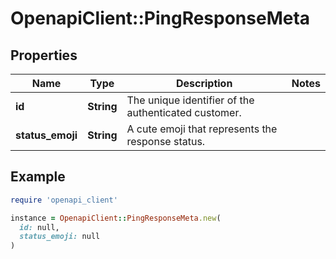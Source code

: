 # OpenapiClient::PingResponseMeta

## Properties

| Name | Type | Description | Notes |
| ---- | ---- | ----------- | ----- |
| **id** | **String** | The unique identifier of the authenticated customer.  |  |
| **status_emoji** | **String** | A cute emoji that represents the response status.  |  |

## Example

```ruby
require 'openapi_client'

instance = OpenapiClient::PingResponseMeta.new(
  id: null,
  status_emoji: null
)
```

